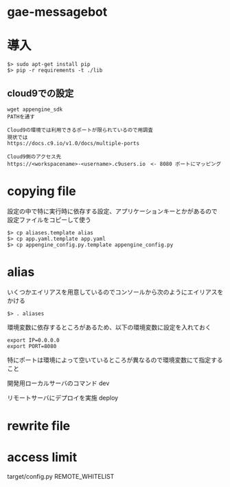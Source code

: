 gae-messagebot
==============

# 導入
    $> sudo apt-get install pip
    $> pip -r requirements -t ./lib 

## cloud9での設定
    wget appengine_sdk
    PATHを通す
    
    Cloud9の環境では利用できるポートが限られているので用調査
    現状では
    https://docs.c9.io/v1.0/docs/multiple-ports
    
    Cloud9側のアクセス先
    https://<workspacename>-<username>.c9users.io　<- 8080 ポートにマッピング
    
# copying file
設定の中で特に実行時に依存する設定、アプリケーションキーとかがあるので
設定ファイルをコピーして使う

    $> cp aliases.template alias
    $> cp app.yaml.template app.yaml
    $> cp appengine_config.py.template appengine_config.py


# alias
いくつかエイリアスを用意しているのでコンソールから次のようにエイリアスをかける

    $> . aliases

環境変数に依存するところがあるため、以下の環境変数に設定を入れておく

    export IP=0.0.0.0
    export PORT=8080


特にポートは環境によって空いているところが異なるので環境変数にて指定すること


開発用ローカルサーバのコマンド
dev 

リモートサーバにデプロイを実施
deploy

# rewrite file

# access limit

target/config.py
REMOTE_WHITELIST
